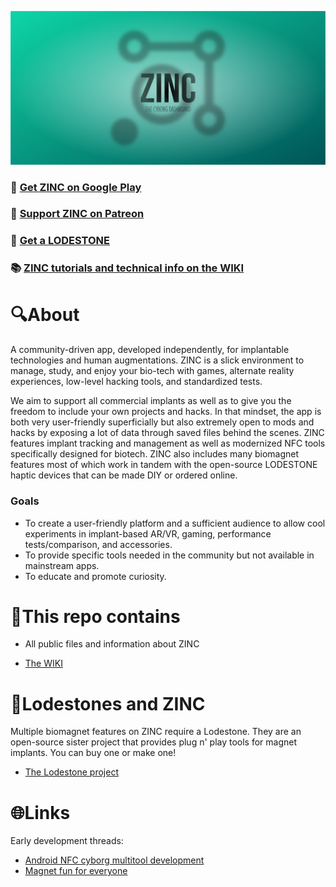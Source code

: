 ![Logo](https://github.com/AxelFougues/ZINC-public-resources/blob/main/Branding/Banner.png)

### 📲 [Get ZINC on Google Play](https://play.google.com/store/apps/details?id=com.AzApps.ZINC)
### 💚 [Support ZINC on Patreon](https://www.patreon.com/AxelFougues)
### 🧲 [Get a LODESTONE](https://github.com/AxelFougues/Lodestone-biomagnet-tools)
### 📚 [ZINC tutorials and technical info on the WIKI](https://github.com/AxelFougues/ZINC-public-resources/wiki)

# 🔍About
A community-driven app, developed independently, for implantable technologies and human augmentations.
ZINC is a slick environment to manage, study, and enjoy your bio-tech with games, alternate reality experiences, low-level hacking tools, and standardized tests.

We aim to support all commercial implants as well as to give you the freedom to include your own projects and hacks. 
In that mindset, the app is both very user-friendly superficially but also extremely open to mods and hacks by exposing a lot of data through saved files behind the scenes.
ZINC features implant tracking and management as well as modernized NFC tools specifically designed for biotech.
ZINC also includes many biomagnet features most of which work in tandem with the open-source LODESTONE haptic devices that can be made DIY or ordered online.

### Goals
 - To create a user-friendly platform and a sufficient audience to allow cool experiments in implant-based AR/VR, gaming, performance tests/comparison, and accessories.
 - To provide specific tools needed in the community but not available in mainstream apps.
 - To educate and promote curiosity.

# 🧾This repo contains

- All public files and information about ZINC

- [The WIKI](https://github.com/AxelFougues/ZINC-public-resources/wiki)

# 🧲Lodestones and ZINC
Multiple biomagnet features on ZINC require a Lodestone. They are an open-source sister project that provides plug n' play tools for magnet implants. You can buy one or make one!
 
 - [The Lodestone project](https://github.com/AxelFougues/Lodestone-biomagnet-tools)

# 🌐Links

 Early development threads:
- [Android NFC cyborg multitool development](https://forum.dangerousthings.com/t/android-nfc-cyborg-multitool-development/17772)
- [Magnet fun for everyone](https://forum.dangerousthings.com/t/finger-magnet-fun-for-everyone/18642)
